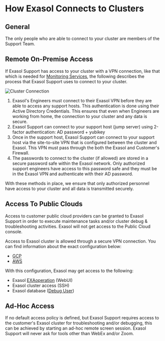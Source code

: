 # How Exasol Connects to Clusters



## General

The only people who are able to connect to your cluster are members of the Support Team. 
## Remote On-Premise Access

If Exasol Support has access to your cluster with a VPN connection, like that which is needed for [Monitoring Services](https://exasol.my.site.com/s/article/Monitoring-of-an-Exasol-Database?language=en_US), the following describes the process that Exasol Support uses to connect to your cluster.

![Cluster Connection](images/cluster_connection.png)

1. Exasol's Engineers must connect to their Exasol VPN before they are able to access any support hosts. This authentication is done using their Active Directory Credentials. This ensures that even when Engineers are working from home, the connection to your cluster and any data is secure. 
2. Exasol Support can connect to your support host (jump server) using 2-factor authentication: AD password + yubikey
3. Once in the support host, Exasol Support can connect to your support host via the site-to-site VPN that is configured between the cluster and Exasol. This VPN must pass through the both the Exasol and Customer's Firewall. 
4. The passwords to connect to the cluster (if allowed) are stored in a secure password safe within the Exasol network. Only authorized support engineers have access to this password safe and they must be in the Exasol VPN and authenticate with their AD password.   

With these methods in place, we ensure that only authorized personnel have access to your cluster and all data is transmitted securely. 
## Access To Public Clouds

Access to customer public cloud providers can be granted to Exasol Support in order to execute maintenance tasks and/or cluster debug & troubleshooting activities. Exasol will not get access to the Public Cloud console.

Access to Exasol cluster is allowed through a secure VPN connection. You can find information about the exact configuration below:

- [GCP](https://exasol.my.site.com/s/article/GCP-Remote-Support-VPN?language=en_US)
- [AWS](https://exasol.my.site.com/s/article/AWS-Remote-support-VPN?language=en_US)

With this configuration, Exasol may get access to the following:

- Exasol [EXAoperation](https://docs.exasol.com/db/latest/administration/on-premise/admin_interface/exaoperation.htm) (WebUI)
- Exasol cluster access (SSH)
- Exasol database ([Debug User](https://docs.exasol.com/db/latest/planning/support.htm))

## Ad-Hoc Access

If no default access policy is defined, but Exasol Support requires access to the customer's Exasol cluster for troubleshooting and/or debugging, this can be achieved by starting an ad-hoc remote screen session. Exasol Support will never ask for tools other than WebEx and/or Zoom.
